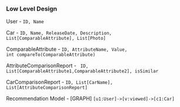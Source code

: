 <h3>Low Level Design</h3>

User - <code>ID, Name</code>

Car - <code>ID, Name, ReleaseDate, Description, List[ComparableAttribute], List[Photo]</code>

ComparableAttribute - <code>ID, AttributeName, Value,</code> 
<code> int compareTo(ComparableAttribute)</code>

AttributeComparisonReport - <code> ID, List[ComparableAttribute1,ComparableAttribute2], isSimilar</code>

CarComparisonReport - <code>ID, List[CarName], List[AttributeComparisonReport]</code> 

Recommendation Model - [GRAPH] <code>[u1:User]->[v:viewed]->[c1:Car]</code>